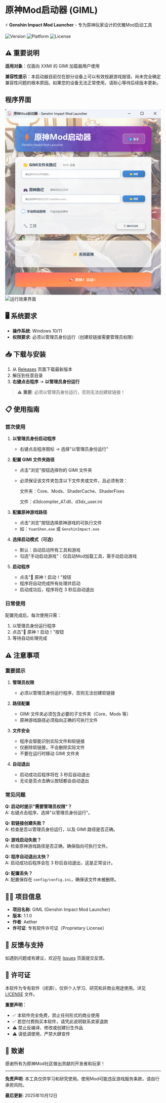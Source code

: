 # 原神Mod启动器 (GIML)

⚡ **Genshin Impact Mod Launcher** - 专为原神玩家设计的优雅Mod启动工具

![Version](https://img.shields.io/badge/version-1.1.0-blue.svg)
![Platform](https://img.shields.io/badge/platform-Windows-lightgrey.svg)
![License](https://img.shields.io/badge/license-Proprietary-red.svg)

## ⚠️ 重要说明

**适用对象**：仅面向 XXMI 的 GIMI 加载器用户使用

**兼容性提示**：本启动器目前仅在部分设备上可以有效规避游戏报错，尚未完全确定兼容性问题的根本原因。如果您的设备无法正常使用，请耐心等待后续版本更新。

## 程序界面

![程序运行界面](RunImage.png)
![运行效果界面](ResultImage.png)

## 🖥️ 系统要求

- **操作系统**: Windows 10/11
- **权限要求**: 必须以管理员身份运行（创建软链接需要管理员权限）

## 📥 下载与安装

1. 从 [Releases](https://github.com/CHN-HelloWorld/GIML/releases) 页面下载最新版本
2. 解压到任意目录
3. **右键点击程序** → **以管理员身份运行**

> ⚠️ **重要**: 必须以管理员身份运行，否则无法创建软链接！

## 📋 使用指南

### 首次使用

1. **以管理员身份启动程序**
   - 右键点击程序图标 → 选择"以管理员身份运行"

2. **配置 GIMI 文件夹路径**
   - 点击"浏览"按钮选择你的 GIMI 文件夹
   - 必须保证该文件夹包含以下文件夹或文件，且必须有效：
     
      文件夹：Core、Mods、ShaderCache、ShaderFixes
     
      文件：d3dcompiler_47.dll、d3dx_user.ini

3. **配置原神游戏路径**
   - 点击"浏览"按钮选择原神游戏的可执行文件
   - 如：`YuanShen.exe` 或 `GenshinImpact.exe`

4. **选择启动模式（可选）**
   - 默认：自动启动所有工具和游戏
   - 勾选"手动启动游戏"：仅启动Mod加载工具，需手动启动游戏

5. **启动程序**
   - 点击"🚀 原神！启动！"按钮
   - 程序将自动完成所有处理并启动
   - 启动成功后，程序将在 3 秒后自动退出

### 日常使用

配置完成后，每次使用只需：
1. 以管理员身份运行程序
2. 点击"🚀 原神！启动！"按钮
3. 等待自动处理完成

## ⚠️ 注意事项

### 重要提示

1. **管理员权限**
   - 必须以管理员身份运行程序，否则无法创建软链接

2. **路径配置**
   - GIMI 文件夹必须包含必要的子文件夹（Core、Mods 等）
   - 原神游戏路径必须指向正确的可执行文件

3. **文件安全**
   - 程序会智能识别实际文件和软链接
   - 仅删除软链接，不会删除实际文件
   - 不要在运行时移动 GIMI 文件夹

4. **自动退出**
   - 启动成功后程序将在 3 秒后自动退出
   - 无论是否点击确认按钮都会自动退出

### 常见问题

**Q: 启动时提示"需要管理员权限"？**  
A: 右键点击程序，选择"以管理员身份运行"。

**Q: 软链接创建失败？**  
A: 检查是否以管理员身份运行，以及 GIMI 路径是否正确。

**Q: 游戏启动失败？**  
A: 检查原神游戏路径是否正确，确保指向可执行文件。

**Q: 程序自动退出太快？**  
A: 启动成功后程序会在 3 秒后自动退出，这是正常设计。

**Q: 配置丢失？**  
A: 配置保存在 `config/config.ini`，确保该文件未被删除。

## 👨‍💻 项目信息

- **项目名称**: GIML (Genshin Impact Mod Launcher)
- **版本**: 1.1.0
- **作者**: Aether
- **许可证**: 专有软件许可证（Proprietary License）

## 🤝 反馈与支持

如遇到问题或有建议，欢迎在 [Issues](https://github.com/CHN-HelloWorld/GIML/issues) 页面提交反馈。

## 📜 许可证

本软件为专有软件（闭源），仅供个人学习、研究和非商业用途使用。详见 [LICENSE](LICENSE) 文件。

**重要声明**：
- ✅ 本软件完全免费，禁止任何形式的商业使用
- ✅ 若您付费购买本软件，请凭此说明联系卖家退款
- ⚠️ 禁止反编译、修改或创建衍生作品
- ⚠️ 请低调使用，严禁大肆宣传

## 🙏 致谢

感谢所有为原神Mod社区做出贡献的开发者和玩家！

---

**免责声明**: 本工具仅供学习和研究使用。使用Mod可能违反游戏服务条款，请自行承担风险。

**最后更新**: 2025年10月12日
